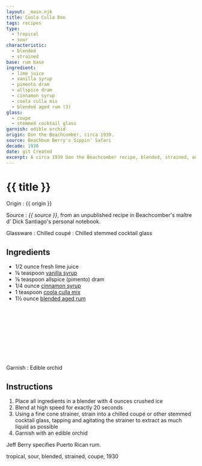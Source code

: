 ```yaml
---
layout: _main.njk
title: Coola Culla Don
tags: recipes
type: 
  - tropical
  - sour
characteristic:
  - blended
  - strained
base: rum base
ingredient:
  - lime juice
  - vanilla syrup
  - pimento dram
  - allspice dram
  - cinnamon syrup
  - coola culla mix
  - blended aged rum (3)
glass:
  - coupe
  - stemmed cocktail glass
garnish: edible orchid
origin: Don the Beachcomber, circa 1939.
source: Beachbum Berry's Sippin' Safari
decade: 1930
date: git Created
excerpt: A circa 1939 Don the Beachcomber recipe, blended, strained, and served up.
---
```

<!-- markdownlint-disable MD025 -->
# {{ title }}
<!-- markdownlint-enable MD025 -->

Origin
  : {{ origin }}

Source
  : <cite><span data-pagefind-filter="Source">{{ source }}</span></cite>, from an unpublished recipe in Beachcomber's <span lang="fr">maître d'</span> Dick Santiago's personal notebook.

Glassware
  : Chilled coupé
  : Chilled stemmed cocktail glass

## Ingredients

* 1/2 ounce fresh lime juice
* &frac18; teaspoon [vanilla syrup](/mixes/vanilla-syrup/)
* &frac18; teaspoon allspice (pimento) dram
* 1/4 ounce [cinnamon syrup](/mixes/cinnamon-syrup/)
* 1 teaspoon [coola culla mix](/mixes/coola-culla-mix/)
* 1&frac12; ounce [blended aged rum](/rums/05-rum-blended-aged/)<icon-l space="1em" class="bigger" label="(3)"><span class="with-icon"><svg class="icon"><use href="/assets/images/icons/circle-3.svg#circle-3"></use></svg></span></icon-l>

Garnish
  : <span data-pagefind-filter="Garnish">Edible orchid</span>

## Instructions

1. Place all ingredients in a blender with 4 ounces crushed ice
2. Blend at high speed for exactly 20 seconds
3. Using a fine cone strainer, strain into a chilled coupé or other stemmed cocktail glass, tapping and agitating the strainer to extract as much liquid as possible
4. Garnish with an edible orchid

<tiki-callout type="note">

  Jeff Berry specifies Puerto Rican rum.
</tiki-callout>

<div
  class="sr-only"
  data-cat[0]="Drink"
  data-type[0]="Tropical"
  data-type[1]="Sour"
  data-char[0]="Blended"
  data-char[1]="Strained"
  data-origin[0]="Don the Beachcomber"
  data-origin[1]="Donn Beach"
  data-origin[2]="Ernest Raymond Gantt"
  data-base[0]="Rum/Cane spirits"
  data-ingredient[0]="Lime juice"
  data-ingredient[1]="Vanilla syrup"
  data-ingredient[2]="Pimento dram"
  data-ingredient[3]="Allspice dram"
  data-ingredient[4]="Cinnamon syrup"
  data-ingredient[5]="Coola culla mix"
  data-ingredient[6]="Blended aged rum [3]"
  data-pantry[0]="Edible orchid"
  data-syrup[0]="Vanilla syrup"
  data-syrup[1]="Cinnamon syrup"
  data-juice[0]="Lime juice"
  data-liquor[0]="Pimento dram"
  data-liquor[1]="Allspice dram"
  data-liquor[2]="Blended aged rum [3]"
  data-batter[0]="Coola culla mix"
  data-glass[0]="Coupé"
  data-glass[1]="Cocktail glass, stemmed"
  data-ingredient[0]="Allspice dram"
  data-ingredient[1]="Pimento dram"
  data-decade[0]="1930"
  data-pagefind-filter="
    Category[data-cat[0]],
    Type[data-type[0]],
    Type[data-type[1]],
    Characteristic[data-char[0]],
    Characteristic[data-char[1]],
    Origin[data-origin[0]],
    Origin[data-origin[1]],
    Origin[data-origin[2]],
    Base[data-base[0]],
    Ingredient[data-ingredient[0]],
    Ingredient[data-ingredient[1]],
    Ingredient[data-ingredient[2]],
    Ingredient[data-ingredient[3]],
    Ingredient[data-ingredient[4]],
    Ingredient[data-ingredient[5]],
    Ingredient[data-ingredient[6]],
    Pantry[data-pantry[0]],
    Syrup[data-syrup[0]],
    Syrup[data-syrup[1]],
    Juice[data-juice[0]],
    Liquor[data-liquor[0]],
    Liquor[data-liquor[1]],
    Liquor[data-liquor[2]],
    Batter[data-batter[0]],
    Glassware[data-glass[0]],
    Glassware[data-glass[1]],
    Ingredient[data-ingredient[0]],
    Ingredient[data-ingredient[1]],
    Decade[data-decade[0]]
  "
>
</div>

<div class="keywords" aria-hidden>tropical, sour, blended, strained, coupe, 1930</div>
